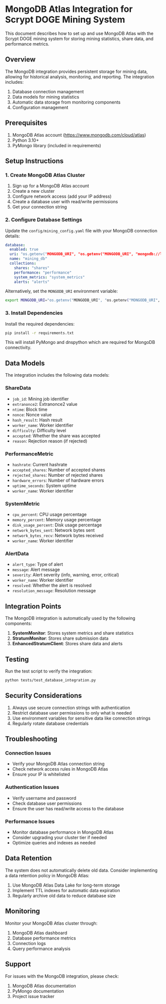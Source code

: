 # MongoDB Atlas Integration for Scrypt DOGE Mining System

This document describes how to set up and use MongoDB Atlas with the Scrypt DOGE mining system for storing mining statistics, share data, and performance metrics.

## Overview

The MongoDB integration provides persistent storage for mining data, allowing for historical analysis, monitoring, and reporting. The integration includes:

1. Database connection management
2. Data models for mining statistics
3. Automatic data storage from monitoring components
4. Configuration management

## Prerequisites

1. MongoDB Atlas account (https://www.mongodb.com/cloud/atlas)
2. Python 3.10+
3. PyMongo library (included in requirements)

## Setup Instructions

### 1. Create MongoDB Atlas Cluster

1. Sign up for a MongoDB Atlas account
2. Create a new cluster
3. Configure network access (add your IP address)
4. Create a database user with read/write permissions
5. Get your connection string

### 2. Configure Database Settings

Update the `config/mining_config.yaml` file with your MongoDB connection details:

```yaml
database:
  enabled: true
  uri: "os.getenv("MONGODB_URI", "os.getenv("MONGODB_URI", "mongodb://localhost:27017/mining")")"
  name: "mining_db"
  collections:
    shares: "shares"
    performance: "performance"
    system_metrics: "system_metrics"
    alerts: "alerts"
```

Alternatively, set the `MONGODB_URI` environment variable:

```bash
export MONGODB_URI="os.getenv("MONGODB_URI", "os.getenv("MONGODB_URI", "mongodb://localhost:27017/mining")")"
```

### 3. Install Dependencies

Install the required dependencies:

```bash
pip install -r requirements.txt
```

This will install PyMongo and dnspython which are required for MongoDB connectivity.

## Data Models

The integration includes the following data models:

### ShareData
- `job_id`: Mining job identifier
- `extranonce2`: Extranonce2 value
- `ntime`: Block time
- `nonce`: Nonce value
- `hash_result`: Hash result
- `worker_name`: Worker identifier
- `difficulty`: Difficulty level
- `accepted`: Whether the share was accepted
- `reason`: Rejection reason (if rejected)

### PerformanceMetric
- `hashrate`: Current hashrate
- `accepted_shares`: Number of accepted shares
- `rejected_shares`: Number of rejected shares
- `hardware_errors`: Number of hardware errors
- `uptime_seconds`: System uptime
- `worker_name`: Worker identifier

### SystemMetric
- `cpu_percent`: CPU usage percentage
- `memory_percent`: Memory usage percentage
- `disk_usage_percent`: Disk usage percentage
- `network_bytes_sent`: Network bytes sent
- `network_bytes_recv`: Network bytes received
- `worker_name`: Worker identifier

### AlertData
- `alert_type`: Type of alert
- `message`: Alert message
- `severity`: Alert severity (info, warning, error, critical)
- `worker_name`: Worker identifier
- `resolved`: Whether the alert is resolved
- `resolution_message`: Resolution message

## Integration Points

The MongoDB integration is automatically used by the following components:

1. **SystemMonitor**: Stores system metrics and share statistics
2. **StratumMonitor**: Stores share submission data
3. **EnhancedStratumClient**: Stores share data and alerts

## Testing

Run the test script to verify the integration:

```bash
python tests/test_database_integration.py
```

## Security Considerations

1. Always use secure connection strings with authentication
2. Restrict database user permissions to only what is needed
3. Use environment variables for sensitive data like connection strings
4. Regularly rotate database credentials

## Troubleshooting

### Connection Issues
- Verify your MongoDB Atlas connection string
- Check network access rules in MongoDB Atlas
- Ensure your IP is whitelisted

### Authentication Issues
- Verify username and password
- Check database user permissions
- Ensure the user has read/write access to the database

### Performance Issues
- Monitor database performance in MongoDB Atlas
- Consider upgrading your cluster tier if needed
- Optimize queries and indexes as needed

## Data Retention

The system does not automatically delete old data. Consider implementing a data retention policy in MongoDB Atlas:

1. Use MongoDB Atlas Data Lake for long-term storage
2. Implement TTL indexes for automatic data expiration
3. Regularly archive old data to reduce database size

## Monitoring

Monitor your MongoDB Atlas cluster through:

1. MongoDB Atlas dashboard
2. Database performance metrics
3. Connection logs
4. Query performance analysis

## Support

For issues with the MongoDB integration, please check:

1. MongoDB Atlas documentation
2. PyMongo documentation
3. Project issue tracker